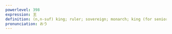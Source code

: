 ```yaml
---
powerlevel: 398
expression: 王
definition: (n,n-suf) king; ruler; sovereign; monarch; king (for senior player) (shogi)
pronunciation: おう
---
```

